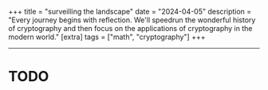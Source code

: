 +++
title = "surveilling the landscape"
date = "2024-04-05"
description = "Every journey begins with reflection. We'll speedrun the wonderful history of cryptography and then focus on the applications of cryptography in the modern world."
[extra]
tags = ["math", "cryptography"]
+++

---

# TODO